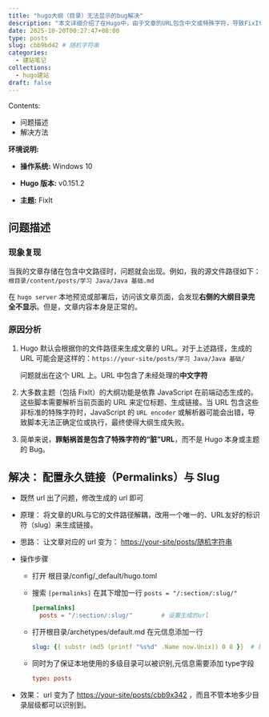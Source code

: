 ```yaml
---
title: "hugo大纲（目录）无法显示的bug解决"
description: "本文详细介绍了在Hugo中，由于文章的URL包含中文或特殊字符，导致FixIt主题下大纲（Table of Contents）无法渲染的bug，并提供了通过配置slug和permalink实现的终极解决方案"  
date: 2025-10-20T00:27:47+08:00
type: posts
slug: cbb9bd42 # 随机字符串
categories: 
  - 建站笔记
collections: 
  - hugo建站
draft: false    
---
```


Contents:

- 问题描述
- 解决方法

**环境说明:**

- **操作系统:** Windows 10

- **Hugo 版本:** v0.151.2

- **主题:** FixIt

<!--more-->

## 问题描述

### 现象复现

当我的文章存储在包含中文路径时，问题就会出现。例如，我的源文件路径如下：`根目录/content/posts/学习 Java/Java 基础.md`

在 `hugo server` 本地预览或部署后，访问该文章页面，会发现**右侧的大纲目录完全不显示**。但是，文章内容本身是正常的。



### 原因分析

1. Hugo 默认会根据你的文件路径来生成文章的 URL。对于上述路径，生成的 URL 可能会是这样的：`https://your-site/posts/学习 Java/Java 基础/`

   问题就出在这个 URL 上。URL 中包含了未经处理的**中文字符**

2. 大多数主题（包括 FixIt）的大纲功能是依靠 JavaScript 在前端动态生成的。这些脚本需要解析当前页面的 URL 来定位标题、生成链接。当 URL 包含这些非标准的特殊字符时，JavaScript 的 `URL encoder` 或解析器可能会出错，导致脚本无法正确定位或执行，最终使得大纲生成失败。

3. 简单来说，**罪魁祸首是包含了特殊字符的“脏”URL**，而不是 Hugo 本身或主题的 Bug。

## 解决： 配置永久链接（Permalinks）与 Slug

- 既然 url 出了问题，修改生成的 url 即可

- 原理： 将文章的URL与它的文件路径解耦，改用一个唯一的、URL友好的标识符（slug）来生成链接。

- 思路： 让文章对应的 url 变为： <https://your-site/posts/随机字符串>

- 操作步骤

  - 打开 根目录/config/_default/hugo.toml

  - 搜索 `[permalinks]` 在其下增加一行 `posts = "/:section/:slug/"`

    ```toml
    [permalinks]
      posts = "/:section/:slug/"        # 设置生成的url
    ```

  - 打开根目录/archetypes/default.md 在元信息添加一行
  
    ```yaml
    slug: {{ substr (md5 (printf "%s%d" .Name now.Unix)) 0 8 }}  # 随机生成8位字符串
    ```
  
  - 同时为了保证本地使用的多级目录可以被识别,元信息需要添加 type字段
  
    ```toml
    type: posts
    ```
  
- 效果： url 变为了 <https://your-site/posts/cbb9x342> ，而且不管本地多少目录层级都可以识别到。
